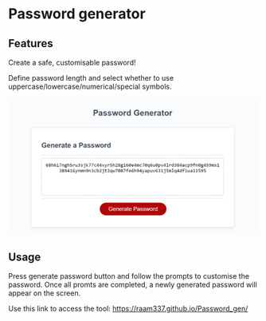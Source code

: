 # Password generator

## Features

Create a safe, customisable password!

Define password length and select whether to use uppercase/lowercase/numerical/special symbols.

![Alt text](image.png)

## Usage

Press generate password button and follow the prompts to customise the password. Once all promts are completed, a newly generated password will appear on the screen.

Use this link to access the tool: https://raam337.github.io/Password_gen/